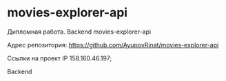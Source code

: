 # movies-explorer-api
Дипломная работа. Backend
movies-explorer-api


Адрес репозитория: https://github.com/AyupovRinat/movies-explorer-api

Ссылки на проект
IP 158.160.46.197;

Backend 
